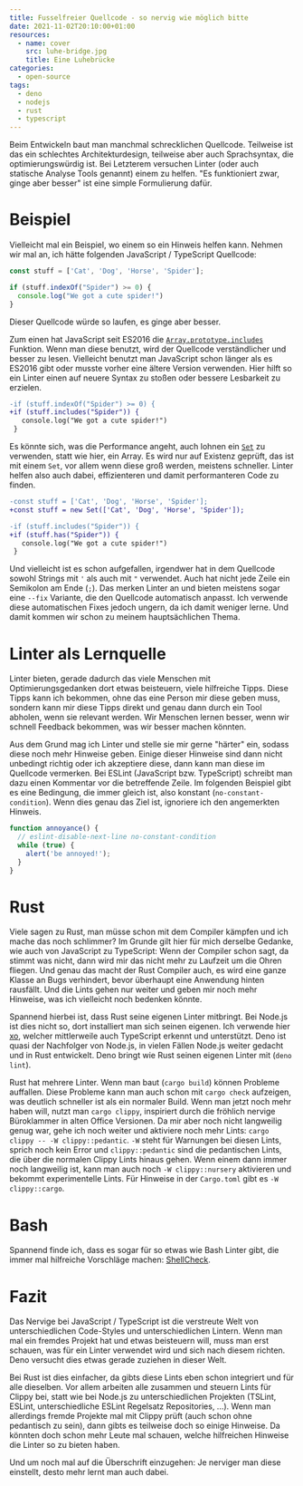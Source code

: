 ```yaml
---
title: Fusselfreier Quellcode - so nervig wie möglich bitte
date: 2021-11-02T20:10:00+01:00
resources:
  - name: cover
    src: luhe-bridge.jpg
    title: Eine Luhebrücke
categories:
  - open-source
tags:
  - deno
  - nodejs
  - rust
  - typescript
---
```

Beim Entwickeln baut man manchmal schrecklichen Quellcode.
Teilweise ist das ein schlechtes Architekturdesign, teilweise aber auch Sprachsyntax, die optimierungswürdig ist.
Bei Letzterem versuchen Linter (oder auch statische Analyse Tools genannt) einem zu helfen.
"Es funktioniert zwar, ginge aber besser" ist eine simple Formulierung dafür.

<!--more-->

# Beispiel

Vielleicht mal ein Beispiel, wo einem so ein Hinweis helfen kann.
Nehmen wir mal an, ich hätte folgenden JavaScript / TypeScript Quellcode:

```typescript
const stuff = ['Cat', 'Dog', 'Horse', 'Spider'];

if (stuff.indexOf("Spider") >= 0) {
  console.log("We got a cute spider!")
}
```

Dieser Quellcode würde so laufen, es ginge aber besser.

Zum einen hat JavaScript seit ES2016 die [`Array.prototype.includes`](https://developer.mozilla.org/en-US/docs/Web/JavaScript/Reference/Global_Objects/Array/includes) Funktion.
Wenn man diese benutzt, wird der Quellcode verständlicher und besser zu lesen.
Vielleicht benutzt man JavaScript schon länger als es ES2016 gibt oder musste vorher eine ältere Version verwenden.
Hier hilft so ein Linter einen auf neuere Syntax zu stoßen oder bessere Lesbarkeit zu erzielen.

```diff
-if (stuff.indexOf("Spider") >= 0) {
+if (stuff.includes("Spider")) {
   console.log("We got a cute spider!")
 }
```

Es könnte sich, was die Performance angeht, auch lohnen ein [`Set`](https://developer.mozilla.org/en-US/docs/Web/JavaScript/Reference/Global_Objects/Set) zu verwenden, statt wie hier, ein Array.
Es wird nur auf Existenz geprüft, das ist mit einem `Set`, vor allem wenn diese groß werden, meistens schneller.
Linter helfen also auch dabei, effizienteren und damit performanteren Code zu finden.

```diff
-const stuff = ['Cat', 'Dog', 'Horse', 'Spider'];
+const stuff = new Set(['Cat', 'Dog', 'Horse', 'Spider']);

-if (stuff.includes("Spider")) {
+if (stuff.has("Spider")) {
   console.log("We got a cute spider!")
 }
```

Und vielleicht ist es schon aufgefallen, irgendwer hat in dem Quellcode sowohl Strings mit `'` als auch mit `"` verwendet.
Auch hat nicht jede Zeile ein Semikolon am Ende (`;`).
Das merken Linter an und bieten meistens sogar eine `--fix` Variante, die den Quellcode automatisch anpasst.
Ich verwende diese automatischen Fixes jedoch ungern, da ich damit weniger lerne.
Und damit kommen wir schon zu meinem hauptsächlichen Thema.

# Linter als Lernquelle

Linter bieten, gerade dadurch das viele Menschen mit Optimierungsgedanken dort etwas beisteuern, viele hilfreiche Tipps.
Diese Tipps kann ich bekommen, ohne das eine Person mir diese geben muss, sondern kann mir diese Tipps direkt und genau dann durch ein Tool abholen, wenn sie relevant werden.
Wir Menschen lernen besser, wenn wir schnell Feedback bekommen, was wir besser machen könnten.

Aus dem Grund mag ich Linter und stelle sie mir gerne "härter" ein, sodass diese noch mehr Hinweise geben.
Einige dieser Hinweise sind dann nicht unbedingt richtig oder ich akzeptiere diese, dann kann man diese im Quellcode vermerken.
Bei ESLint (JavaScript bzw. TypeScript) schreibt man dazu einen Kommentar vor die betreffende Zeile.
Im folgenden Beispiel gibt es eine Bedingung, die immer gleich ist, also konstant (`no-constant-condition`).
Wenn dies genau das Ziel ist, ignoriere ich den angemerkten Hinweis.

```typescript
function annoyance() {
  // eslint-disable-next-line no-constant-condition
  while (true) {
    alert('be annoyed!');
  }
}
```

# Rust

Viele sagen zu Rust, man müsse schon mit dem Compiler kämpfen und ich mache das noch schlimmer?
Im Grunde gilt hier für mich derselbe Gedanke, wie auch von JavaScript zu TypeScript:
Wenn der Compiler schon sagt, da stimmt was nicht, dann wird mir das nicht mehr zu Laufzeit um die Ohren fliegen.
Und genau das macht der Rust Compiler auch, es wird eine ganze Klasse an Bugs verhindert, bevor überhaupt eine Anwendung hinten rausfällt.
Und die Lints gehen nur weiter und geben mir noch mehr Hinweise, was ich vielleicht noch bedenken könnte.

Spannend hierbei ist, dass Rust seine eigenen Linter mitbringt.
Bei Node.js ist dies nicht so, dort installiert man sich seinen eigenen.
Ich verwende hier [xo](https://github.com/xojs/xo), welcher mittlerweile auch TypeScript erkennt und unterstützt.
Deno ist quasi der Nachfolger von Node.js, in vielen Fällen Node.js weiter gedacht und in Rust entwickelt.
Deno bringt wie Rust seinen eigenen Linter mit (`deno lint`).

Rust hat mehrere Linter.
Wenn man baut (`cargo build`) können Probleme auffallen.
Diese Probleme kann man auch schon mit `cargo check` aufzeigen, was deutlich schneller ist als ein normaler Build.
Wenn man jetzt noch mehr haben will, nutzt man `cargo clippy`, inspiriert durch die fröhlich nervige Büroklammer in alten Office Versionen.
Da mir aber noch nicht langweilig genug war, gehe ich noch weiter und aktiviere noch mehr Lints: `cargo clippy -- -W clippy::pedantic`.
`-W` steht für Warnungen bei diesen Lints, sprich noch kein Error und `clippy::pedantic` sind die pedantischen Lints, die über die normalen Clippy Lints hinaus gehen.
Wenn einem dann immer noch langweilig ist, kann man auch noch `-W clippy::nursery` aktivieren und bekommt experimentelle Lints.
Für Hinweise in der `Cargo.toml` gibt es `-W clippy::cargo`.

# Bash

Spannend finde ich, dass es sogar für so etwas wie Bash Linter gibt, die immer mal hilfreiche Vorschläge machen: [ShellCheck](https://github.com/koalaman/shellcheck).

# Fazit

Das Nervige bei JavaScript / TypeScript ist die verstreute Welt von unterschiedlichen Code-Styles und unterschiedlichen Lintern.
Wenn man mal ein fremdes Projekt hat und etwas beisteuern will, muss man erst schauen, was für ein Linter verwendet wird und sich nach diesem richten.
Deno versucht dies etwas gerade zuziehen in dieser Welt.

Bei Rust ist dies einfacher, da gibts diese Lints eben schon integriert und für alle dieselben.
Vor allem arbeiten alle zusammen und steuern Lints für Clippy bei, statt wie bei Node.js zu unterschiedlichen Projekten (TSLint, ESLint, unterschiedliche ESLint Regelsatz Repositories, …).
Wenn man allerdings fremde Projekte mal mit Clippy prüft (auch schon ohne pedantisch zu sein), dann gibts es teilweise doch so einige Hinweise.
Da könnten doch schon mehr Leute mal schauen, welche hilfreichen Hinweise die Linter so zu bieten haben.

Und um noch mal auf die Überschrift einzugehen:
Je nerviger man diese einstellt, desto mehr lernt man auch dabei.
